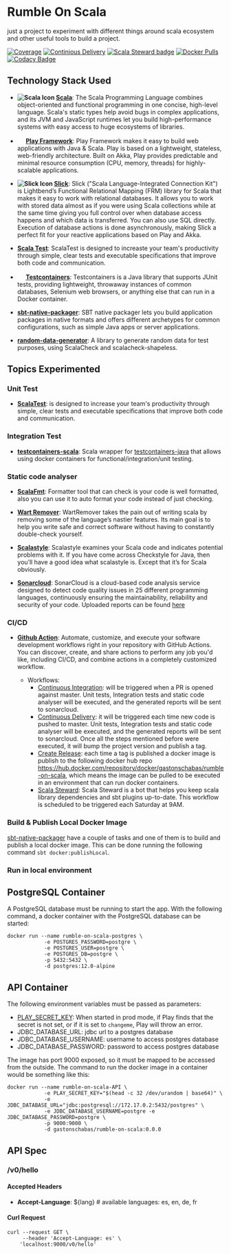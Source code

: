 Rumble On Scala
===============

just a project to experiment with different things around scala ecosystem and other useful tools to build a project.

[![Coverage](https://sonarcloud.io/api/project_badges/measure?project=gastonschabas_rumble-on-scala&metric=coverage)](https://sonarcloud.io/dashboard?id=gastonschabas_rumble-on-scala)
[![Continious Delivery](https://github.com/gastonschabas/rumble-on-scala/workflows/Continious%20Delivery/badge.svg)](https://github.com/gastonschabas/rumble-on-scala/actions?query=workflow%3A%22Continious+Delivery%22)
[![Scala Steward badge](https://img.shields.io/badge/Scala_Steward-helping-blue.svg?style=flat&logo=data:image/png;base64,iVBORw0KGgoAAAANSUhEUgAAAA4AAAAQCAMAAAARSr4IAAAAVFBMVEUAAACHjojlOy5NWlrKzcYRKjGFjIbp293YycuLa3pYY2LSqql4f3pCUFTgSjNodYRmcXUsPD/NTTbjRS+2jomhgnzNc223cGvZS0HaSD0XLjbaSjElhIr+AAAAAXRSTlMAQObYZgAAAHlJREFUCNdNyosOwyAIhWHAQS1Vt7a77/3fcxxdmv0xwmckutAR1nkm4ggbyEcg/wWmlGLDAA3oL50xi6fk5ffZ3E2E3QfZDCcCN2YtbEWZt+Drc6u6rlqv7Uk0LdKqqr5rk2UCRXOk0vmQKGfc94nOJyQjouF9H/wCc9gECEYfONoAAAAASUVORK5CYII=)](https://scala-steward.org)
[![Docker Pulls](https://img.shields.io/docker/pulls/gastonschabas/rumble-on-scala)](https://hub.docker.com/repository/docker/gastonschabas/rumble-on-scala)
[![Codacy Badge](https://api.codacy.com/project/badge/Grade/bf145192f50741ef86d798c0b224beea)](https://app.codacy.com/gh/gastonschabas/rumble-on-scala?utm_source=github.com&utm_medium=referral&utm_content=gastonschabas/rumble-on-scala&utm_campaign=Badge_Grade)

## Technology Stack Used

- **![Scala Icon](https://www.scala-lang.org/resources/favicon-16x16.png) [Scala](https://www.scala-lang.org/)**: The
Scala Programming Language combines object-oriented and functional programming in one concise, high-level language.
Scala's static types help avoid bugs in complex applications, and its JVM and JavaScript runtimes let you build
high-performance systems with easy access to huge ecosystems of libraries.

- **<img src="https://www.playframework.com/favicon.ico" width="16" height="16" />
[Play Framework](https://www.playframework.com/)**: Play Framework makes it easy to build web applications with Java &
Scala. Play is based on a lightweight, stateless, web-friendly architecture. Built on Akka, Play provides predictable
and minimal resource consumption (CPU, memory, threads) for highly-scalable applications.

- **![Slick Icon](http://scala-slick.org/doc/3.3.3/favicon.ico) [Slick](https://scala-slick.org/)**: Slick ("Scala
Language-Integrated Connection Kit") is Lightbend’s Functional Relational Mapping (FRM) library for Scala that makes it
easy to work with relational databases. It allows you to work with stored data almost as if you were using Scala
collections while at the same time giving you full control over when database access happens and which data is
transferred. You can also use SQL directly. Execution of database actions is done asynchronously, making Slick a perfect
fit for your reactive applications based on Play and Akka.

- **[Scala Test](https://www.scalatest.org/)**: ScalaTest is designed to increaste your team's productivity through
simple, clear tests and executable specifications that improve both code and communication.

- **<img src="https://www.testcontainers.org/favicon.ico" width="16" height="16" />
[Testcontainers](https://www.testcontainers.org/)**: Testcontainers is a Java library that supports JUnit tests,
providing lightweight, throwaway instances of common databases, Selenium web browsers, or anything else that can run in
a Docker container.

- **[sbt-native-packager](https://sbt-native-packager.readthedocs.io/en/stable/index.html)**: SBT native packager lets
you build application packages in native formats and offers different archetypes for common configurations, such as
simple Java apps or server applications.

- **[random-data-generator](https://github.com/DanielaSfregola/random-data-generator)**: A library to generate random
data for test purposes, using ScalaCheck and scalacheck-shapeless.

## Topics Experimented

### Unit Test
- **[ScalaTest](https://www.scalatest.org/user_guide)**: is designed to increase your team's productivity through
simple, clear tests and executable specifications that improve both code and communication.

### Integration Test
- **[testcontainers-scala](https://github.com/testcontainers/testcontainers-scala)**: Scala wrapper for [testcontainers-java](https://github.com/testcontainers/testcontainers-java) that allows using docker containers for functional/integration/unit testing.

### Static code analyser 
- **[ScalaFmt](https://scalameta.org/scalafmt/)**: Formatter tool that can check is your code is well formatted,
also you can use it to auto format your code instead of just checking.
  
- **[Wart Remover](https://www.wartremover.org/)**: WartRemover takes the pain out of writing scala by removing some of
the language’s nastier features. Its main goal is to help you write safe and correct software without having to
constantly double-check yourself.

- **[Scalastyle](http://www.scalastyle.org/)**: Scalastyle examines your Scala code and indicates potential problems
with it. If you have come across Checkstyle for Java, then you’ll have a good idea what scalastyle is. Except that
it’s for Scala obviously.

- **[Sonarcloud](https://sonarcloud.io/documentation)**: SonarCloud is a cloud-based code analysis service designed to
detect code quality issues in 25 different programming languages, continuously ensuring the maintainability,
reliability and security of your code.
Uploaded reports can be found [here](https://sonarcloud.io/dashboard?id=gastonschabas_rumble-on-scala)

### CI/CD 
- **[Github Action](https://docs.github.com/en/actions)**: Automate, customize, and execute your software development
workflows right in your repository with GitHub Actions. You can discover, create, and share actions to perform any job
you'd like, including CI/CD, and combine actions in a completely customized workflow.

  - Workflows:
    - [Continuous Integration](.github/workflows/ci.yml): will be triggered when a PR is opened against master. Unit
    tests, Integration tests and static code analyser will be executed, and the generated reports will be sent to
    sonarcloud. 
    - [Continuous Delivery](.github/workflows/cd.yml): it will be triggered each time new code is pushed to master.
    Unit tests, Integration tests and static code analyser will be executed, and the generated reports will be sent to
    sonarcloud. Once all the steps mentioned before were executed, it will bump the project version and publish a tag.
    - [Create Release](.github/workflows/realese.yml): each time a tag is published a docker image is publish to the
      following docker hub repo https://hub.docker.com/repository/docker/gastonschabas/rumble-on-scala, which means the
      image can be pulled to be executed in an environment that can run docker containers.
    - [Scala Steward](https://scala-steward.org): Scala Steward is a bot that helps you keep scala library
    dependencies and sbt plugins up-to-date. This workflow is scheduled to be triggered each Saturday at 9AM. 

### Build & Publish Local Docker Image
[sbt-native-packager](https://sbt-native-packager.readthedocs.io/en/stable/index.html) have a couple of tasks and one of
them is to build and publish a local docker image. This can be done running the following command
`sbt docker:publishLocal`.

### Run in local environment

## PostgreSQL Container
A PostgreSQL database must be running to start the app. With the following command, a docker container with the
PostgreSQL database can be started:

```shell script
docker run --name rumble-on-scala-postgres \
            -e POSTGRES_PASSWORD=postgre \
            -e POSTGRES_USER=postgre \
            -e POSTGRES_DB=postgre \
            -p 5432:5432 \
            -d postgres:12.0-alpine
```

## API Container
The following environment variables must be passed as parameters:

- [PLAY_SECRET_KEY](https://www.playframework.com/documentation/2.8.x/ApplicationSecret): When started in prod mode, if
Play finds that the secret is not set, or if it is set to `changeme`, Play will throw an error.
- JDBC_DATABASE_URL: jdbc url to a postgres database
- JDBC_DATABASE_USERNAME: username to access postgres database
- JDBC_DATABASE_PASSWORD: password to access postgres database

The image has port 9000 exposed, so it must be mapped to be accessed from the outside.
The command to run the docker image in a container would be something like this:

```shell script
docker run --name rumble-on-scala-API \
            -e PLAY_SECRET_KEY="$(head -c 32 /dev/urandom | base64)" \
            -e JDBC_DATABASE_URL="jdbc:postgresql://172.17.0.2:5432/postgres" \
            -e JDBC_DATABASE_USERNAME=postgre -e JDBC_DATABASE_PASSWORD=postgre \
            -p 9000:9000 \
            -d gastonschabas/rumble-on-scala:0.0.0
```

## API Spec

### /v0/hello
#### Accepted Headers
- **Accept-Language**: ${lang} # available languages: es, en, de, fr

#### Curl Request
```shell script
curl --request GET \
     --header 'Accept-Language: es' \
    'localhost:9000/v0/hello'
``` 